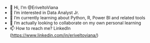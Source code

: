 - 👋 Hi, I’m @EriveltoViana
- 👀 I’m interested in Data Analyst Jr.
- 🌱 I’m currently learning about Python, R, Power BI and related tools
- 💞️ I’m actually looking to collaborate on my own personal learning
- 📫 How to reach me? LinkedIn (https://www.linkedin.com/in/eriveltoviana/)


<!---
EriveltoViana/EriveltoViana is a ✨ special ✨ repository because its `README.md` (this file) appears on your GitHub profile.
You can click the Preview link to take a look at your changes.
--->
